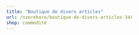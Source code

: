 ```yaml
---
title: "Boutique de divers articles"
url: /nzerekore/boutique-de-divers-articles-34/
shop: commodité
---
```

